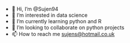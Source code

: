 - 👋 Hi, I’m @Sujen94
- 👀 I’m interested in data science
- 🌱 I’m currently learning python and R
- 💞️ I’m looking to collaborate on python projects
- 📫 How to reach me sujens@hotmail.co.uk

<!---
Sujen94/Sujen94 is a ✨ special ✨ repository because its `README.md` (this file) appears on your GitHub profile.
You can click the Preview link to take a look at your changes.
--->
